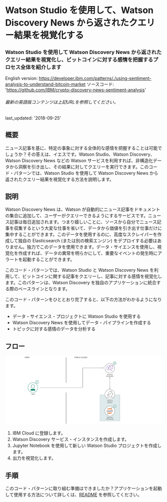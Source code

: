 # Watson Studio を使用して、Watson Discovery News から返されたクエリー結果を視覚化する

### Watson Studio を使用して Watson Discovery News から返されたクエリー結果を視覚化し、ビットコインに対する感情を把握するプロセス全体を紹介します

English version: https://developer.ibm.com/patterns/./using-sentiment-analysis-to-understand-bitcoin-market
  ソースコード: 'https://github.com/IBM/crypto-discovery-news-sentiment-analysis'

###### 最新の英語版コンテンツは上記URLを参照してください。
last_updated: '2018-09-25'

 
## 概要

ニュース記事を基に、特定の事象に対する全体的な感情を把握することは可能でしょうか？その答えは、イエスです。Watson Studio、Watson Discovery、Watson Discovery News などの Watson サービスを利用すれば、非構造化データから洞察を引き出し、その結果に対してクエリーを実行できます。このコード・パターンでは、Watson Studio を使用して Watson Discovery News から返されたクエリー結果を視覚化する方法を説明します。

## 説明

Watson Discovery News は、Watson が自動的にニュース記事をドキュメントの集合に追加して、ユーザーがクエリーできるようにするサービスです。ニュース記事は毎日追加されます。つまり嬉しいことに、ソースから自分でニュース記事を収集するという大変な仕事を省いて、データから価値を引き出す仕事だけに集中することができます。このデータを使用するのに、高度なスクレイパーを作成して独自の Elasticsearch (または別の検索エンジン) をデプロイする必要はありません。独力でこのデータを使用できます。データ・サイエンスを使用し、視覚化を作成すれば、データの異常を明らかにして、重要なイベントの発生時にアラートを起動することができます。

このコード・パターンでは、Watson Studio と Watson Discovery News を利用して、ビットコインに関する記事をクエリーし、記事に対する感情を視覚化します。このパターンは、Watson Discovery を独自のアプリケーションに統合する際のベースラインとなります。

このコード・パターンをひととおり完了すると、以下の方法がわかるようになります。

* データ・サイエンス・プロジェクトに Watson Studio を使用する
* Watson Discovery News を使用してデータ・パイプラインを作成する
* トピックに対する感情のデータを分析する

## フロー

![フロー](./images/flow-use-watson-studio-bitcoin.png)

1. IBM Cloud に登録します。
1. Watson Discovery サービス・インスタンスを作成します。
1. Jupyter Notebook を使用して新しい Watson Studio プロジェクトを作成します。
1. 出力を視覚化します。

## 手順

このコード・パターンに取り組む準備はできましたか？アプリケーションを起動して使用する方法について詳しくは、[README](https://github.com/IBM/crypto-discovery-news-sentiment-analysis/blob/master/README.md) を参照してください。
